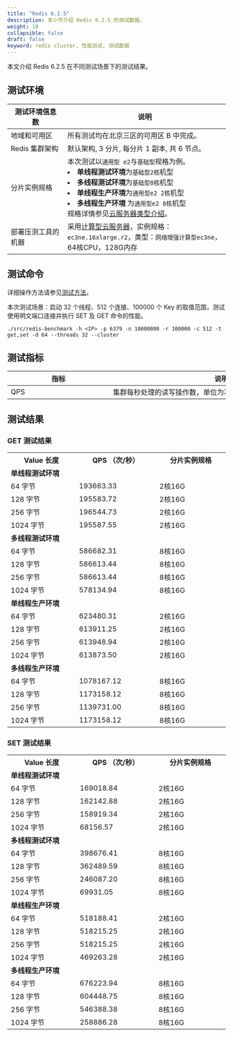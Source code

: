 ```yaml
---
title: "Redis 6.2.5"
description: 本小节介绍 Redis 6.2.5 的测试数据。 
weight: 10
collapsible: false
draft: false
keyword: redis cluster, 性能测试, 测试数据
---
```


本文介绍 Redis 6.2.5 在不同测试场景下的测试结果。

## 测试环境

| <span style="display:inline-block;width:100px">测试环境信息数</span> | 说明                                                         |
| ------------------------------------------------------------ | ------------------------------------------------------------ |
| 地域和可用区                                                 | 所有测试均在北京三区的可用区 B 中完成。                      |
| Redis 集群架构                                               | 默认架构, 3 分片, 每分片 1 副本, 共 6 节点。                 |
| 分片实例规格                                                 | 本次测试以`通用型 e2`与`基础型`规格为例。<br/> <li>**单线程测试环境**为`基础型2核`机型</li><li>**多线程测试环境**为`基础型8核`机型</li>  <li> **单线程生产环境**为`通用型e2 2核`机型</li>  <li> **多线程生产环境** 为`通用型e2 8核`机型</li> 规格详情参见[云服务器类型介绍](/compute/vm/intro/instance/)。 |
| 部署压测工具的机器                                           | 采用[计算型云服务器](/compute/vm/intro/enterprise/#网络增强计算型-ec3ne)，实例规格： `ec3ne.16xlarge.r2`，类型：`网络增强计算型ec3ne`，64核CPU，128G内存 |



## 测试命令

详细操作方法请参见[测试方法](../../test_method/)。

本次测试场景：启动 32 个线程、512 个连接、100000 个 Key 的取值范围，测试使用明文端口连接并执行 SET 及 GET 命令的性能。

```
./src/redis-benchmark -h <IP> -p 6379 -n 10000000 -r 100000 -c 512 -t get,set -d 64 --threads 32 --cluster
```

## 测试指标

| <span style="display:inline-block;width:220px">指标</span> | <span style="display:inline-block;width:500px">说明</span> |
| ---------------------------------------------------------- | ---------------------------------------------------------- |
| QPS                                                        | 集群每秒处理的读写操作数，单位为次/秒。                    |

## 测试结果

### GET 测试结果

<table>
    <tr><th style="width: 250px">Value 长度</th><th style="width:250px">QPS （次/秒）</th><th style="width: 270px">分片实例规格</th></tr>
    <tr><td colspan="3"><b>单线程测试环境</b></td></tr>
    <tr><td>64 字节</td><td>193663.33</td><td>2核16G</td></tr>
    <tr><td>128 字节</td><td>195583.72</td><td>2核16G</td></tr>
    <tr><td>256 字节</td><td>196544.73</td><td>2核16G</td></tr>
    <tr><td>1024 字节</td><td>195587.55</td><td>2核16G</td></tr>
    <tr><td colspan="3"><b>多线程测试环境</b></td></tr>
    <tr><td>64 字节</td><td>586682.31</td><td>8核16G</td></tr>
    <tr><td>128 字节</td><td>586613.44</td><td>8核16G</td></tr>
    <tr><td>256 字节</td><td>586613.44</td><td>8核16G</td></tr>
    <tr><td>1024 字节</td><td>578134.94</td><td>8核16G</td></tr>
    <tr><td colspan="3"><b>单线程生产环境</b></td></tr>
    <tr><td>64 字节</td><td>623480.31</td><td>2核16G</td></tr>
    <tr><td>128 字节</td><td>613911.25</td><td>2核16G</td></tr>
    <tr><td>256 字节</td><td>613948.94</td><td>2核16G</td></tr>
    <tr><td>1024 字节</td><td>613873.50</td><td>2核16G</td></tr>
    <tr><td colspan="3"><b>多线程生产环境</b></td></tr>
    <tr><td>64 字节</td><td>1078167.12</td><td>8核16G</td></tr>
    <tr><td>128 字节</td><td>1173158.12</td><td>8核16G</td></tr>
    <tr><td>256 字节</td><td>1139731.00</td><td>8核16G</td></tr>
    <tr><td>1024 字节</td><td>1173158.12</td><td>8核16G</td></tr>
</table>



### SET 测试结果

<table>
    <tr><th style="width: 250px">Value 长度</th><th style="width:250px">QPS （次/秒）</th><th style="width: 270px">分片实例规格</th></tr>
    <tr><td colspan="3"><b>单线程测试环境</b></td></tr>
    <tr><td>64 字节</td><td>169018.84</td><td>2核16G</td></tr>
    <tr><td>128 字节</td><td>162142.88</td><td>2核16G</td></tr>
    <tr><td>256 字节</td><td>158919.34</td><td>2核16G</td></tr>
    <tr><td>1024 字节</td><td>68156.57</td><td>2核16G</td></tr>
    <tr><td colspan="3"><b>多线程测试环境</b></td></tr>
    <tr><td>64 字节</td><td>398676.41</td><td>8核16G</td></tr>
    <tr><td>128 字节</td><td>362489.59</td><td>8核16G</td></tr>
    <tr><td>256 字节</td><td>246087.20</td><td>8核16G</td></tr>
    <tr><td>1024 字节</td><td>69931.05</td><td>8核16G</td></tr>
    <tr><td colspan="3"><b>单线程生产环境</b></td></tr>
    <tr><td>64 字节</td><td>518188.41</td><td>2核16G</td></tr>
    <tr><td>128 字节</td><td>518215.25</td><td>2核16G</td></tr>
    <tr><td>256 字节</td><td>518215.25</td><td>2核16G</td></tr>
    <tr><td>1024 字节</td><td>469263.28</td><td>2核16G</td></tr>
    <tr><td colspan="3"><b>多线程生产环境</b></td></tr>
    <tr><td>64 字节</td><td>676223.94</td><td>8核16G</td></tr>
    <tr><td>128 字节</td><td>604448.75</td><td>8核16G</td></tr>
    <tr><td>256 字节</td><td>546388.38</td><td>8核16G</td></tr>
    <tr><td>1024 字节</td><td>258886.28</td><td>8核16G</td></tr>
</table>
